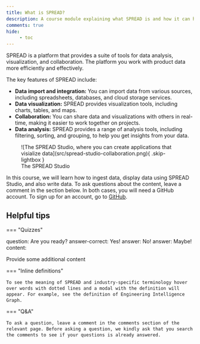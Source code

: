 ```yaml
---
title: What is SPREAD?
description: A course module explaining what SPREAD is and how it can help you manage and visualize product data.
comments: true
hide:
     - toc
---
```


SPREAD is a platform that provides a suite of tools for data analysis, visualization, and collaboration. The platform you work with product data more efficiently and effectively.

The key features of SPREAD include:

* **Data import and integration:** You can import data from various sources, including spreadsheets, databases, and cloud storage services.
* **Data visualization:** SPREAD provides visualization tools, including charts, tables, and maps.
* **Collaboration:** You can share data and visualizations with others in real-time, making it easier to work together on projects.
* **Data analysis:** SPREAD provides a range of analysis tools, including filtering, sorting, and grouping, to help you get insights from your data.

<figure markdown="span" class="noborder">
	![The SPREAD Studio, where you can create applications that visialize data](src/spread-studio-collaboration.png){ .skip-lightbox }
	<figcaption>The SPREAD Studio</figcaption>
</figure>

In this course, we will learn how to ingest data, display data using SPREAD Studio, and also write data. To ask questions about the content, leave a comment in the section below. In both cases, you will need a GitHub account. To sign up for an account, go to [GitHub](https://github.com).

## Helpful tips

=== "Quizzes"

<?quiz?>
question: Are you ready?
answer-correct: Yes!
answer: No!
answer: Maybe!
content:
<p>Provide some additional content</p>
<?/quiz?>

=== "Inline definitions"

    To see the meaning of SPREAD and industry-specific terminology hover over words with dotted lines and a modal with the definition will appear. For example, see the definition of Engineering Intelligence Graph.

=== "Q&A"

    To ask a question, leave a comment in the comments section of the relevant page. Before asking a question, we kindly ask that you search the comments to see if your questions is already answered.
